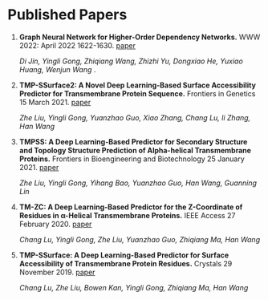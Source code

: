 # Published Papers

1. **Graph Neural Network for Higher-Order Dependency Networks.** WWW 2022: April 2022 1622-1630. [paper](https://dl.acm.org/doi/10.1145/3485447.3512161)
    
    *Di Jin, Yingli Gong, Zhiqiang Wang, Zhizhi Yu, Dongxiao He, Yuxiao Huang, Wenjun Wang*
. 

1. **TMP-SSurface2: A Novel Deep Learning-Based Surface Accessibility Predictor for Transmembrane Protein Sequence.** Frontiers in Genetics 15 March 2021. [paper](https://www.frontiersin.org/articles/10.3389/fgene.2021.656140/full)

     *Zhe Liu, Yingli Gong, Yuanzhao Guo, Xiao Zhang, Chang Lu, li Zhang, Han Wang*

1. **TMPSS: A Deep Learning-Based Predictor for Secondary Structure and Topology Structure Prediction of Alpha-helical Transmembrane Proteins.** Frontiers in Bioengineering and Biotechnology 25 January 2021. [paper](https://www.frontiersin.org/articles/10.3389/fbioe.2020.629937/full)

     *Zhe Liu, Yingli Gong, Yihang Bao, Yuanzhao Guo, Han Wang, Guanning Lin*
     
1. **TM-ZC: A Deep Learning-Based Predictor for the Z-Coordinate of Residues in α-Helical Transmembrane Proteins.** IEEE Access 27 February 2020. [paper](https://ieeexplore.ieee.org/document/9016169)

     *Chang Lu, Yingli Gong, Zhe Liu, Yuanzhao Guo, Zhiqiang Ma, Han Wang*
     
1. **TMP-SSurface: A Deep Learning-Based Predictor for Surface Accessibility of Transmembrane Protein Residues.** Crystals 29 November 2019. [paper](https://www.mdpi.com/2073-4352/9/12/640)

     *Chang Lu, Zhe Liu, Bowen Kan, Yingli Gong, Zhiqiang Ma, Han Wang*
     
     
     
     


















 
